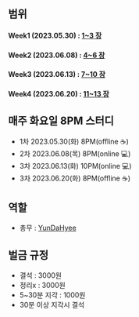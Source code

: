 
## 범위
#### Week1 (2023.05.30) : [1~3 장](https://github.com/Growth-Collectors/Clean-Code/tree/main/week1) 
#### Week2 (2023.06.08) : [4~6 장](https://github.com/Growth-Collectors/Clean-Code/tree/main/week2) 
#### Week3 (2023.06.13) : [7~10 장](https://github.com/Growth-Collectors/Clean-Code/tree/main/week3) 
#### Week4 (2023.06.20) : [11~13 장](https://github.com/Growth-Collectors/Clean-Code/tree/main/week4) 


## 매주 화요일 8PM 스터디
- 1차 2023.05.30(화) 8PM(offline ☕️)
- 2차 2023.06.08(목) 8PM(online 💻) 
- 3차 2023.06.13(화) 10PM(online 💻)
- 3차 2023.06.20(화) 8PM(offline ☕️)

## 역할
- 총무 : [YunDaHyee](https://github.com/YunDaHyee)
## 벌금 규정
- 결석 : 3000원
- 정리x : 3000원
- 5~30분 지각 : 1000원
- 30분 이상 지각시 결석


